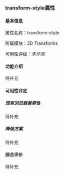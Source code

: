 ### transform-style属性

#### 基本信息

属性名称：transform-style

所属模块：2D Transforms

可用性评级：*未评测*

#### 功能介绍

待补充

#### 可用性评定

##### 现有浏览器兼容性

待补充

##### 降级方案

待补充

#### 综合评价

待补充
